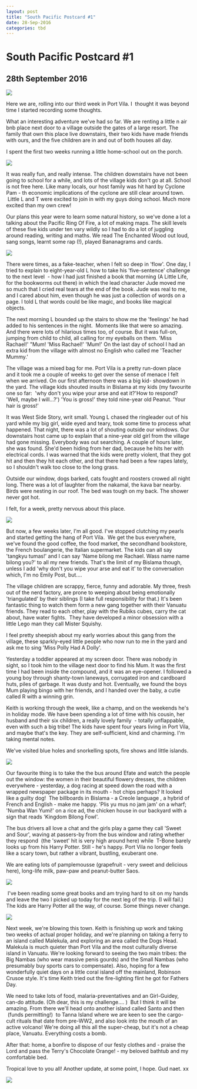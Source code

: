 ```yaml
---
layout: post
title: "South Pacific Postcard #1"
date: 28-Sep-2016
categories: tbd
---
```


# South Pacific Postcard #1

## 28th September 2016

<img class="photo-horiz" src="/images/2016/09/2016-09-11-07.11.46-1024x685.jpg" />



 

Here we are,   rolling into our third week in Port Vila. I  thought it was beyond time I started recording some thoughts.

 



What an interesting adventure we've had so far. We are renting a little n air bnb place next door to a village outside the gates of a large resort. The family that own this place live downstairs,   their two kids have made friends with ours, and the five children are in and out of both houses all day.

 



I spent the first two weeks running a little home-school out on the porch.



 

<img class="photo-horiz" src="/images/2016/09/2016-09-23-10.15.30-1024x685.jpg" />



 

It was really fun, and really intense. The children downstairs have not been going to school for a while, and lots of the village kids don't go at all. School is not free here. Like many locals, our host family was hit hard by Cyclone Pam - th economic implications of the cyclone are still clear around town.  Little L and T were excited to join in with my guys doing school. Much more excited than my own crew!



Our plans this year were to learn some natural history, so we've done a lot a talking about the Pacific Ring Of Fire, a lot of making maps. The skill levels of these five kids under ten vary wildly so I had to do a lot of juggling around reading, writing and maths. We read The Enchanted Wood out loud, sang songs, learnt some rap (!), played Bananagrams and cards.



<img class="photo-horiz" src="/images/2016/09/DSC_4025-1024x685.jpg" />

 





There were times, as a fake-teacher, when I felt so deep in 'flow'. One day, I tried to explain to eight-year-old L how to take his 'five-sentence' challenge to the next level  - how I had just finished a book that morning (A Little Life, for the bookworms out there) in which the lead character Jude moved me so much that I cried real tears at the end of the book. Jude was real to me, and I cared about him, even though he was just a collection of words on a page. I told L that words could be like magic, and books like magical objects.

 



The next morning L bounded up the stairs to show me the 'feelings' he had added to his sentences in the night.  Moments like that were so amazing. And there were lots of hilarious times too, of course. But it was full-on, jumping from child to child, all calling for my eyeballs on them. 'Miss Rachael!' "Mum! 'Miss Rachael!' 'Mum!' On the last day of school I had an extra kid from the village with almost no English who called me 'Teacher Mummy.'

 



The village was a mixed bag for me. Port Vila is a pretty run-down place and it took me a couple of weeks to get over the sense of menace I felt when we arrived. On our first afternoon there was a big kid- showdown in the yard. The village kids shouted insults in Bislama at my kids (my favourite one so far:  'why don't you wipe your arse and eat it?'How to respond? 'Well, maybe I will...?') 'You is gross!' they told nine-year old Peanut. 'Your hair is gross!'

 



It was West Side Story, writ small. Young L chased the ringleader out of his yard while my big girl, wide eyed and teary, took some time to process what happened. That night, there was a lot of shouting outside our windows. Our downstairs host came up to explain that a nine-year old girl from the village had gone missing. Everybody was out searching. A couple of hours later, she was found. She'd been hiding from her dad, because he hits her with electrical cords. I was warned that the kids were pretty violent, that they got hit and then they hit each other, and that there had been a few rapes lately, so I shouldn't walk too close to the long grass.

 



Outside our window, dogs barked, cats fought and roosters crowed all night long. There was a lot of laughter from the nakamal, the kava bar nearby. Birds were nesting in our roof. The bed was tough on my back. The shower never got hot.



 

I felt, for a week, pretty nervous about this place.

 



<img class="photo-horiz" src="/images/2016/09/2016-09-11-09.19.03-1024x685.jpg" />



 

But now, a few weeks later, I'm all good. I've stopped clutching my pearls and started getting the hang of Port Vila.  We get the bus everywhere, we've found the good coffee, the food market, the secondhand bookstore, the French boulangerie, the Italian supermarket. The kids can all say 'tangkyu tumas!' and I can say 'Name bilong me Rachael. Wass name name bilong you?' to all my new friends. That's the limit of my Bislama though, unless I add 'why don't you wipe your arse and eat it' to the conversation which, I'm no Emily Post, but....

 



The village children are scrappy, fierce, funny and adorable. My three, fresh out of the nerd factory, are prone to weeping about being emotionally 'triangulated' by their siblings (I take full responsibility for that.) It's been fantastic thing to watch them form a new gang together with their Vanuatu friends. They read to each other, play with the Rubiks cubes, carry the cat about, have water fights.  They have developed a minor obsession with a little Lego man they call Mister Squishy.

I feel pretty sheepish about my early worries about this gang from the village, these sparkly-eyed little people who now run to me in the yard and ask me to sing 'Miss Polly Had A Dolly'.



 

Yesterday a toddler appeared at my screen door. There was nobody in sight, so I took him to the village next door to find his Mum. It was the first time I had been inside the compound, and it was an eye-opener. I followed a young boy through shanty-town laneways, corrugated iron and cardboard huts, piles of garbage. It was dusty and hot. Eventually, we found the boys Mum playing bingo with her friends, and I handed over the baby, a cutie called R with a winning grin.

 



Keith is working through the week, like a champ, and on the weekends he's in holiday mode. We have been spending a lot of time with his cousin, her husband and their six children, a really lovely family  - totally unflappable, even with such a big tribe! The kids have spent four years living in Port Vila, and maybe that's the key. They are self-sufficient, kind and charming. I'm taking mental notes.

 



We've visited blue holes and snorkelling spots, fire shows and little islands.

 



<img class="photo-horiz" src="/images/2016/09/2016-09-18-12.36.06-1024x685.jpg" />



Our favourite thing is to take the the bus around Efate and watch the people out the window: the women in their beautiful flowery dresses, the children everywhere - yesterday, a dog racing at speed down the road with a wrapped newspaper package in its mouth - hot chips perhaps? It looked like a guilty dog!  The billboards in Bislama - a Creole language , a hybrid of French and English - make me happy. 'Plis yu mus no jam jam' on a wharf; 'Numba Wan Yumi!' on a rice ad, the chicken house in our backyard with a sign that reads 'Kingdom Bilong Fowl'.

 





The bus drivers all love a chat and the girls play a game they call 'Sweet and Sour', waving at passers-by from the bus window and rating whether they respond  (the 'sweet' hit is very high around here) while  T-Bone barely looks up from his Harry Potter. Still - he's happy. Port Vila no longer feels like a scary town, but rather a vibrant, bustling, exuberant one.

We are eating lots of pamplemousse (grapefruit - very sweet and delicious here), long-life milk, paw-paw and peanut-butter Saos.





 

<img class="photo-horiz" src="/images/2016/09/2016-09-27-15.37.08-1024x685.jpg" />





 I've been reading some great books and am trying hard to sit on my hands and leave the two I picked up today for the next leg of the trip. (I will fail.) The kids are Harry Potter all the way, of course. Some things never change.

 



<img class="photo-horiz" src="/images/2016/09/2016-09-24-15.38.27-1024x685.jpg" />



 

Next week, we're blowing this town. Keith is finishing up work and taking two weeks of actual proper holiday, and we're planning on taking a ferry to an island called Malekula, and exploring an area called the Dogs Head. Malekula is much quieter than Port Vila and the most culturally diverse island in Vanuatu. We're looking forward to seeing the two main tribes: the Big Nambas (who wear massive penis gourds) and the Small Nambas (who presumably buy sports cars to compensate). Also, hoping for a few wonderfully quiet days on a little coral island off the mainland, Robinson Crusoe style. It's time Keith tried out the fire-lighting flint he got for Fathers Day.

 



We need to take lots of food, malaria-preventatives and an Girl-Guidey, can-do attitude. (Oh dear, this is my challenge.... )  But I think it will be amazing. From there we'll head onto another island called Santo and then  (funds permitting!)  to Tanna Island where we are keen to see the cargo-cult rituals that date from pre-WW2, and also look into the mouth of an active volcano! We're doing all this all the super-cheap, but it's not a cheap place, Vanuatu. Everything costs a bomb.



 

After that: home, a bonfire to dispose of our festy clothes and - praise the Lord and pass the Terry's Chocolate Orange! - my beloved bathtub and my comfortable bed.



Tropical love to you all! Another update, at some point, I hope. Gud naet. xx

<img class="photo-horiz" src="/images/2016/09/2016-09-14-12.48.42-1024x685.jpg" />


